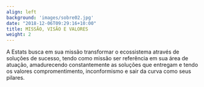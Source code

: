 ```yaml
---
align: left
background: 'images/sobre02.jpg'
date: "2018-12-06T09:29:16+10:00"
title: MISSÃO, VISÃO E VALORES
weight: 2
---
```


A Estats busca em sua missão transformar o ecossistema através de soluções de sucesso, tendo como missão ser referência em sua área de atuação, amadurecendo constantemente as soluções que entregam e tendo os valores compromentimento, inconformismo e sair da curva como seus pilares.
